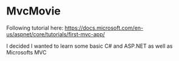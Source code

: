 # MvcMovie
Following tutorial here: https://docs.microsoft.com/en-us/aspnet/core/tutorials/first-mvc-app/


I decided I wanted to learn some basic C# and ASP.NET as well as Microsofts MVC 

